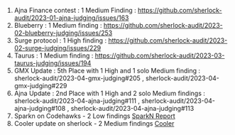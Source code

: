 1. Ajna Finance contest : 1 Medium Finding : https://github.com/sherlock-audit/2023-01-ajna-judging/issues/163
2. Blueberry : 1 Medium finding : https://github.com/sherlock-audit/2023-02-blueberry-judging/issues/253
3. Surge protocol : 1 High finding : https://github.com/sherlock-audit/2023-02-surge-judging/issues/229
4. Taurus : 1 Medium finding : https://github.com/sherlock-audit/2023-03-taurus-judging/issues/194
5. GMX Update : 5th Place with 1 High and 1 solo Medium finding : sherlock-audit/2023-04-gmx-judging#205 , sherlock-audit/2023-04-gmx-judging#229
6. Ajna Update : 2nd Place with 1 High and 2 solo Medium findings : sherlock-audit/2023-04-ajna-judging#111 , sherlock-audit/2023-04-ajna-judging#108 , sherlock-audit/2023-04-ajna-judging#113
7. Sparkn on Codehawks - 2 Low findings [SparkN Report](https://www.codehawks.com/report/cllcnja1h0001lc08z7w0orxx)
8. Cooler update on sherlock - 2 Medium findings [Cooler](https://audits.sherlock.xyz/contests/107/report)
